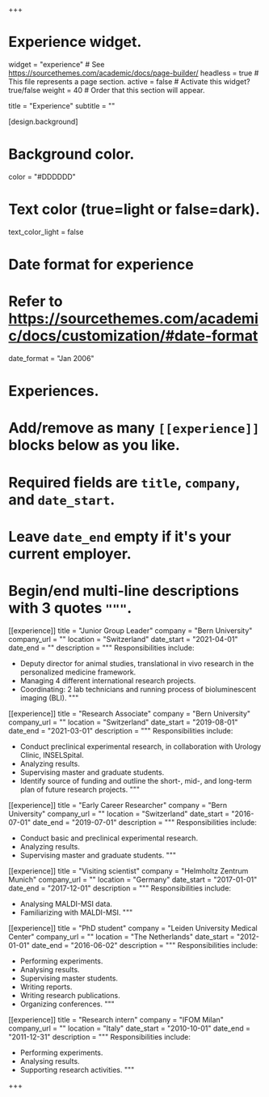 +++
# Experience widget.
widget = "experience"  # See https://sourcethemes.com/academic/docs/page-builder/
headless = true  # This file represents a page section.
active = false  # Activate this widget? true/false
weight = 40  # Order that this section will appear.

title = "Experience"
subtitle = ""

[design.background]
  # Background color.
  color = "#DDDDDD"
  
  # Text color (true=light or false=dark).
  text_color_light = false

# Date format for experience
#   Refer to https://sourcethemes.com/academic/docs/customization/#date-format
date_format = "Jan 2006"

# Experiences.
#   Add/remove as many `[[experience]]` blocks below as you like.
#   Required fields are `title`, `company`, and `date_start`.
#   Leave `date_end` empty if it's your current employer.
#   Begin/end multi-line descriptions with 3 quotes `"""`.
[[experience]]
  title = "Junior Group Leader"
  company = "Bern University"
  company_url = ""
  location = "Switzerland"
  date_start = "2021-04-01"
  date_end = ""
  description = """
  Responsibilities include:
  
  * Deputy director for animal studies, translational in vivo research in the personalized medicine framework.
  * Managing 4 different international research projects.
  * Coordinating: 2 lab technicians and running process of bioluminescent imaging (BLI).
  """

[[experience]]
  title = "Research Associate"
  company = "Bern University"
  company_url = ""
  location = "Switzerland"
  date_start = "2019-08-01"
  date_end = "2021-03-01"
  description = """
  Responsibilities include:
  
  * Conduct preclinical experimental research, in collaboration with Urology Clinic, INSELSpital.
  * Analyzing results.
  * Supervising master and graduate students.
  * Identify source of funding and outline the short-, mid-, and long-term plan of future research projects.
  """

[[experience]]
  title = "Early Career Researcher"
  company = "Bern University"
  company_url = ""
  location = "Switzerland"
  date_start = "2016-07-01"
  date_end = "2019-07-01"
  description = """
  Responsibilities include:
  
  * Conduct basic and preclinical experimental research.
  * Analyzing results.
  * Supervising master and graduate students.
  """

[[experience]]
  title = "Visiting scientist"
  company = "Helmholtz Zentrum Munich"
  company_url = ""
  location = "Germany"
  date_start = "2017-01-01"
  date_end = "2017-12-01"
  description = """
  Responsibilities include:
  
  * Analysing MALDI-MSI data.
  * Familiarizing with MALDI-MSI.
  """
  
[[experience]]
  title = "PhD student"
  company = "Leiden University Medical Center"
  company_url = ""
  location = "The Netherlands"
  date_start = "2012-01-01"
  date_end = "2016-06-02"
  description = """
  Responsibilities include:
  
  * Performing experiments.
  * Analysing results.
  * Supervising master students.
  * Writing reports.
  * Writing research publications.
  * Organizing conferences.
  """
  
[[experience]]
  title = "Research intern"
  company = "IFOM Milan"
  company_url = ""
  location = "Italy"
  date_start = "2010-10-01"
  date_end = "2011-12-31"
  description = """
  Responsibilities include:
  
  * Performing experiments.
  * Analysing results.
  * Supporting research activities.
  """


+++
